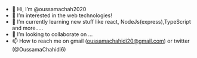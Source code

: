 - 👋 Hi, I’m @oussamachah2020
- 👀 I’m interested in the web technologies!
- 🌱 I’m currently learning new stuff like react, NodeJs(express),TypeScript and more.....
- 💞️ I’m looking to collaborate on ...
- 📫 How to reach me on gmail (oussamachahidi20@gmail.com) or twitter (@OussamaChahidi6)

